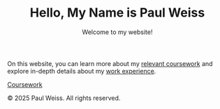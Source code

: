 <!DOCTYPE html>
<html lang="en">
<head>
    

<header>
    <h1>Hello, My Name is Paul Weiss</h1>
    <p>Welcome to my website!</p>
</header>

<main>
    <p>On this website, you can learn more about my <a href="#coursework.html">relevant coursework</a> and explore in-depth details about my <a href="#experience.html">work experience</a>.</p>
<p>
    <a href="coursework.html">Coursework</a> 
</p>
</main>

<footer>
    <p>&copy; 2025 Paul Weiss. All rights reserved.</p>
</footer>
</head>
</body>
</html>
